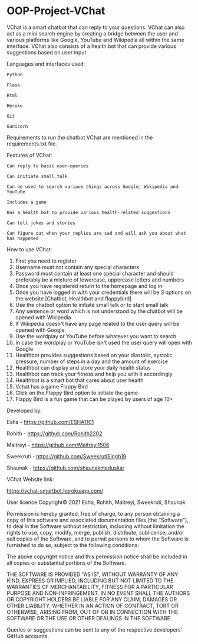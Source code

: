 # OOP-Project-VChat
VChat is a smart chatbot that can reply to your questions. VChat can also act as a mini search engine by creating a bridge between the user and various platforms like Google, YouTube and Wikipedia all within the same interface. VChat also consists of a health bot that can provide various suggestions based on user input.


Languages and interfaces used:

    Python 
  
    Flask
  
    Html
  
    Heroku
  
    Git
  
    Gunicorn
  

Requirements to run the chatbot VChat are mentioned in the requirements.txt file.
  

Features of VChat:
   
    Can reply to basic user-queries
    
    Can initiate small talk
    
    Can be used to search various things across Google, Wikipedia and YouTube
    
    Includes a game 
    
    Has a health bot to provide various health-related suggestions
    
    Can tell jokes and stories
    
    Can figure out when your replies are sad and will ask you about what has happened
       
    
How to use VChat:

1. First you need to register
2. Username must not contain any special characters
3. Password must contain at least one special character and should preferably be a mixture of lowercase, uppercase letters and numbers
4. Once you have registered return to the homepage and log in 
5. Once you have logged in with your credentials there will be 3 options on the website [Chatbot, Healthbot and flappybird]
6. Use the chatbot option to initiate small talk or to start small talk
7. Any sentence or word which is not understood by the chatbot will be opened with Wikipedia
8. If Wikipedia doesn't have any page related to the user query will be opened with Google
9. Use the wordplay or YouTube before whatever you want to search
10. In case the wordplay or YouTube isn't used the user query will open with Google
11. Healthbot provides suggestions based on your diastolic, systolic pressure, number of steps in a day and the amount of exercise
12. Healthbot can display and store your daily health status
13. Healthbot can track your fitness and help you with it accordingly 
14. Healthbot is a smart bot that cares about user health
15. Vchat has a game Flappy Bird
16. Click on the Flappy Bird option to initiate the game
17. Flappy Bird is a fun game that can be played by users of age 10+


Developed by:

Esha - https://github.com/ESHA1101    

Rohith - https://github.com/Rohith2202

Maitreyi - https://github.com/Maitreyi1506

Sweekruti - https://github.com/SweekrutiSingh19

Shaunak - https://github.com/shaunakmaduskar


VChat Website link:

https://vchat-smartbot.herokuapp.com/


User licence
Copyright© 2021 Esha, Rohith, Maitreyi, Sweekruti, Shaunak

Permission is hereby granted, free of charge, to any person obtaining a copy of this software and associated documentation files (the "Software"), to deal in the Software without restriction, including without limitation the rights to use, copy, modify, merge, publish, distribute, sublicense, and/or sell copies of the Software, and to permit persons to whom the Software is furnished to do so, subject to the following conditions:

The above copyright notice and this permission notice shall be included in all copies or substantial portions of the Software.

THE SOFTWARE IS PROVIDED "AS IS", WITHOUT WARRANTY OF ANY KIND, EXPRESS OR IMPLIED, INCLUDING BUT NOT LIMITED TO THE WARRANTIES OF MERCHANTABILITY, FITNESS FOR A PARTICULAR PURPOSE AND NON-INFRINGEMENT. IN NO EVENT SHALL THE AUTHORS OR COPYRIGHT HOLDERS BE LIABLE FOR ANY CLAIM, DAMAGES OR OTHER LIABILITY, WHETHER IN AN ACTION OF CONTRACT, TORT OR OTHERWISE, ARISING FROM, OUT OF OR IN CONNECTION WITH THE SOFTWARE OR THE USE OR OTHER DEALINGS IN THE SOFTWARE.


Queries or suggestions can be sent to any of the respective developers' GitHub accounts.

    
